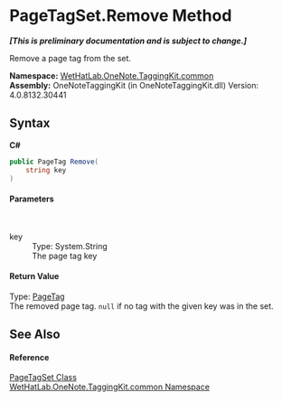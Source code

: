 # PageTagSet.Remove Method 
 _**\[This is preliminary documentation and is subject to change.\]**_

Remove a page tag from the set.

**Namespace:**&nbsp;<a href="bcdbab9c-63d1-48a4-6937-af53fb8d9a55">WetHatLab.OneNote.TaggingKit.common</a><br />**Assembly:**&nbsp;OneNoteTaggingKit (in OneNoteTaggingKit.dll) Version: 4.0.8132.30441

## Syntax

**C#**<br />
``` C#
public PageTag Remove(
	string key
)
```


#### Parameters
&nbsp;<dl><dt>key</dt><dd>Type: System.String<br />The page tag key</dd></dl>

#### Return Value
Type: <a href="81c6e496-d51e-9c76-3ed6-ab5e11c9381c">PageTag</a><br />The removed page tag. `null` if no tag with the given key was in the set.

## See Also


#### Reference
<a href="554491c7-28c3-9873-8c41-84e47e982ada">PageTagSet Class</a><br /><a href="bcdbab9c-63d1-48a4-6937-af53fb8d9a55">WetHatLab.OneNote.TaggingKit.common Namespace</a><br />